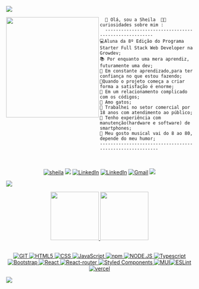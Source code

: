 <img src="https://user-images.githubusercontent.com/73097560/115834477-dbab4500-a447-11eb-908a-139a6edaec5c.gif"></a>

<img align="left" src="https://cdna.artstation.com/p/assets/images/images/035/693/656/original/gwyneth-balucio-hello-world.gif?1615642877"  width="250" height="270" />

```JS
  👋 Olá, sou a Sheila  🏳️‍🌈 curiosidades sobre mim :
  -----------------------------------------------------
💻Aluna da 8º Edição do Programa Starter Full Stack Web Developer na Growdev;
📚 Por enquanto uma mera aprendiz, futuramente uma dev;
📝 Em constante aprendizado,para ter confiança no que estou fazendo; 
🌟Quando o projeto começa a criar forma a satisfação é enorme;
💖 Em um relacionamento complicado com os códigos;
🚩 Amo gatos;
🔭 Trabalhei no setor comercial por 18 anos com atendimento ao público;
🌱 Tenho experiência com manutenção(hardware e software) de smartphones;
🎵 Meu gosto musical vai do 8 ao 80, depende do meu humor;
---------------------------------------------------------

```
<br>

<div align="center"> 

[![sheila]( https://img.shields.io/github/followers/sheilaacunha?label=follow&style=social)]([LINK-DO-SEU-GITHUB](https://github.com/sheilaacunha/SheilaAcunha)) ![](https://komarev.com/ghpvc/?username=sheilaacunha&label=💜) <a href="https://open.spotify.com/user/31ddady2ax3sypzpwez7ptbpqigy?si=defcbec6d9584d3e"><img src="https://img.shields.io/badge/Acunha-05122A.svg?style=plastic&logo=spotify&logoColor=green" alt="LinkedIn"/></a> <a href="https://www.linkedin.com/in/sheilaacunha90/"><img src="https://img.shields.io/badge/Acunha-05122A.svg?style=plastic&logo=linkedin&logoColor=blue" alt="LinkedIn"/></a> </a> <a href="mailto:sheilaacunha1990@gmail.com"><img img src="https://img.shields.io/badge/Acunha-05122A.svg?style=plastic&logo=gmail&logoColor=red" alt="Gmail"/></a>
<a href="http://discordapp.com/users/953979290922389546#3848"><img src="https://img.shields.io/badge/Acunha-05122A.svg?style=plastic&logo=discord&logoColor=blue" /></a>

  
  
</div> 


<img src="https://user-images.githubusercontent.com/73097560/115834477-dbab4500-a447-11eb-908a-139a6edaec5c.gif"></a>

<div align="center">
  <a href="https://github.com/sheilaacunha">
  <img height="130em" src="https://github-readme-stats.vercel.app/api?username=sheilaacunha&show_icons=true&theme=tokyonight&include_all_commits=true&count_private=true"/>
  <img height="130em" src="https://github-readme-stats.vercel.app/api/top-langs/?username=sheilaacunha&layout=compact&langs_count=7&theme=tokyonight"/>
</div>
<br/>

<div align="center">


![GIT](https://img.shields.io/badge/-GIT-05122A?style=flat&logo=GIT) ![HTML5](https://img.shields.io/badge/-HTML-05122A?style=flat&logo=HTML5)
![CSS](https://img.shields.io/badge/-CSS-05122A?style=flat&logo=CSS3&logoColor=1572B6) ![JavaScript](https://img.shields.io/badge/-JAVASCRIPT-05122A?style=flat&logo=javascript) ![npm](https://img.shields.io/badge/-npm-05122A?style=flat&logo=NPM) ![NODE.JS](https://img.shields.io/badge/-NODE.JS-05122A?style=flat&logo=NODE.JS) ![Typescript](https://img.shields.io/badge/-Typescript-05122A?style=flat&logo=TYPESCRIPT) ![Bootstrap](https://img.shields.io/badge/-Bootstrap-05122A?style=flat&logo=BOOTSTRAP) ![React](https://img.shields.io/badge/-React-05122A?style=flat&logo=REACT) ![React-router](https://img.shields.io/badge/-React%20Router-05122A?style=flat&logo=React%20Router) ![Styled Components](https://img.shields.io/badge/-styled--components-05122A?style=flat&logo=styled-components) ![MUI](https://img.shields.io/badge/-mui-05122A?style=flat&logo=MUI)![ESLint](https://img.shields.io/badge/-ESLint-05122A?style=flat&logo=ESLINT) ![vercel](https://img.shields.io/badge/-vercel-05122A?style=flat&logo=VERCEL)

</div>

<img src="https://user-images.githubusercontent.com/73097560/115834477-dbab4500-a447-11eb-908a-139a6edaec5c.gif"></a>



<!-- <a target="_blank" align="center">
  <img align="right" top="500" height="300" width="400" alt="GIF" src="https://media1.giphy.com/media/LMcB8XospGZO8UQq87/giphy.gif?cid=790b7611e3bedb4536004cc7ade9e59f3d12778b2d1f06e1&rid=giphy.gif&ct=g">
</a> -->

<!-- <a href="https://open.spotify.com/user/31ddady2ax3sypzpwez7ptbpqigy?si=defcbec6d9584d3e" target="_blank"><img src='https://img.shields.io/badge/Acunha-Online-&?style=social&logo=spotify'> <a href="https://www.linkedin.com/in/sheilaacunha90/" target="_blank"><img src='https://img.shields.io/badge/Linkedin-Acunha-&?style=social&logo=linkedin'> <a href="mailto:sheilaacunha1990@gmail.com" target="_blank">
  <img src='https://img.shields.io/badge/Gmail-Acunha-&?style=social&logo=Gmail'> <a href="http://discordapp.com/users/953979290922389546#3848" target="_blank"><img src='https://img.shields.io/badge/Discord-Acunha-&?style=social&logo=discord'> -->

 

 
